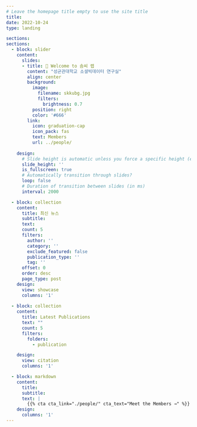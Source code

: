```yaml
---
# Leave the homepage title empty to use the site title
title:
date: 2022-10-24
type: landing

sections:
sections:
  - block: slider
    content:
      slides:
      - title: 👋 Welcome to 솜씨 랩
        content: "성균관대학교 소셜빅데이터 연구실"
        align: center
        background:
          image:
            filename: skkubg.jpg
            filters:
              brightness: 0.7
          position: right
          color: '#666'
        link:
          icon: graduation-cap
          icon_pack: fas
          text: Members
          url: ../people/
        
    design:
      # Slide height is automatic unless you force a specific height (e.g. '400px')
      slide_height: ''
      is_fullscreen: true
      # Automatically transition through slides?
      loop: false
      # Duration of transition between slides (in ms)
      interval: 2000

  - block: collection
    content:
      title: 최신 뉴스
      subtitle:
      text:
      count: 5
      filters:
        author: ''
        category: ''
        exclude_featured: false
        publication_type: ''
        tag: ''
      offset: 0
      order: desc
      page_type: post
    design:
      view: showcase
      columns: '1'
  
  - block: collection
    content:
      title: Latest Publications
      text: ""
      count: 5
      filters:
        folders:
          - publication

    design:
      view: citation
      columns: '1'

  - block: markdown
    content:
      title:
      subtitle:
      text: |
        {{% cta cta_link="./people/" cta_text="Meet the Members →" %}}
    design:
      columns: '1'
---
```

